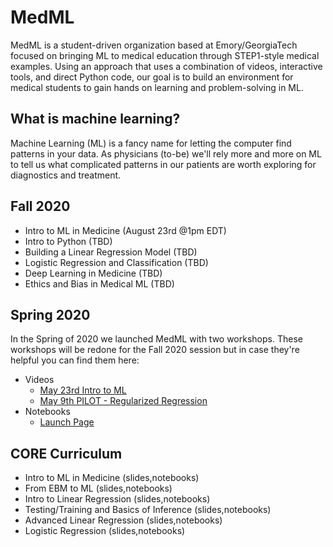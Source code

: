 # MedML
MedML is a student-driven organization based at Emory/GeorgiaTech focused on bringing ML to medical education through STEP1-style medical examples.
Using an approach that uses a combination of videos, interactive tools, and direct Python code, our goal is to build an environment for medical students to gain hands on learning and problem-solving in ML.

## What is machine learning?
Machine Learning (ML) is a fancy name for letting the computer find patterns in your data.
As physicians (to-be) we'll rely more and more on ML to tell us what complicated patterns in our patients are worth exploring for diagnostics and treatment.

## Fall 2020
* Intro to ML in Medicine (August 23rd @1pm EDT)
* Intro to Python (TBD)
* Building a Linear Regression Model (TBD)
* Logistic Regression and Classification (TBD)
* Deep Learning in Medicine (TBD)
* Ethics and Bias in Medical ML (TBD)

## Spring 2020
In the Spring of 2020 we launched MedML with two workshops.
These workshops will be redone for the Fall 2020 session but in case they're helpful you can find them here:
* Videos
  * [May 23rd Intro to ML](https://www.youtube.com/watch?v=xRZF7s0BioQ)
  * [May 9th PILOT - Regularized Regression](https://www.youtube.com/watch?v=MJ6edDcfis8)
* Notebooks
  * [Launch Page](https://drive.google.com/file/d/1OMJaYNqvLuAIEi7edD8lvw_zJsaPYkCs/view?usp=sharing)

## CORE Curriculum
* Intro to ML in Medicine (slides,notebooks)
* From EBM to ML (slides,notebooks)
* Intro to Linear Regression (slides,notebooks)
* Testing/Training and Basics of Inference (slides,notebooks)
* Advanced Linear Regression (slides,notebooks)
* Logistic Regression (slides,notebooks)
